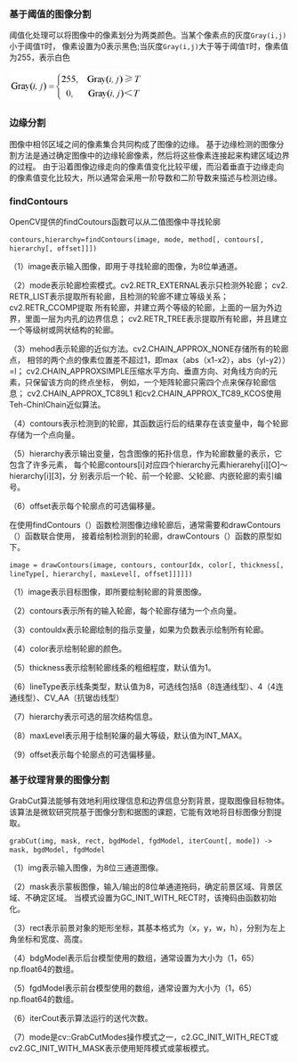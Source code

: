 ### 基于阈值的图像分割
阈值化处理可以将图像中的像素划分为两类颜色。当某个像素点的灰度`Gray(i,j)`小于阈值`T`时，
像素设置为0表示黑色;当灰度`Gray(i,j)`大于等于阈值`T`时，像素值为255，表示白色

![img.png](image/img.png)

### 边缘分割
图像中相邻区域之间的像素集合共同构成了图像的边缘。
基于边缘检测的图像分割方法是通过确定图像中的边缘轮廊像素，然后将这些像素连接起来构建区域边界的过程。
由于沿着图像边缘走向的像素值变化比较平缓，而沿着垂直于边缘走向的像素值变化比较大，所以通常会采用一阶导数和二阶导数来描述与检测边缘。

### findContours
OpenCV提供的findCoutours函数可以从二值图像中寻找轮廓
```angular2html
contours,hierarchy=findContours(image, mode, method[, contours[, hierarchy[, offset]]])
```
（1）image表示输入图像，即用于寻找轮廊的图像，为8位单通道。  

（2）mode表示轮廊检索模式。cv2.RETR_EXTERNAL表示只检测外轮廊；
cv2. RETR_LIST表示提取所有轮廊，且检测的轮廊不建立等级关系；
cv2.RETR_CCOMP提取 所有轮廊，并建立两个等级的轮廊，上面的一层为外边界，里面一层为内孔的边界信息；
cv2.RETR_TREE表示提取所有轮廊，并且建立一个等级树或网状结构的轮廊。   

（3）mehod表示轮廊的近似方法。cv2.CHAIN_APPROX_NONE存储所有的轮廊点，
相邻的两个点的像素位置差不超过1，即max（abs（x1-x2），abs（yl-y2））=l；
cv2.CHAIN_APPROXSIMPLE压缩水平方向、垂直方向、对角线方向的元素，只保留该方向的终点坐标，
例如，一个矩阵轮廊只需四个点来保存轮廊信息；
cv2.CHAIN_APPROX_TC89L1 和cv2.CHAIN_APPROX_TC89_KCOS使用Teh-ChinlChain近似算法。  

（4）contours表示检测到的轮廊，其函数运行后的结果存在该变量中，每个轮廊存储为一个点向量。  

（5）hierarchy表示输出变量，包含图像的拓扑信息，作为轮廊数量的表示，它包含了许多元素，
每个轮廊contours[i]对应四个hierarchy元素hierarehy[i][O]～hierarchy[i][3]，分
别表示后一个轮、前一个轮廊、父轮廊、内嵌轮廊的索引编号。   

（6）offset表示每个轮廓点的可选偏移量。   

在使用findContours（）函数检测图像边缘轮廊后，通常需要和drawContours（）函数联合使用，
接着绘制检测到的轮廊，drawContours（）函数的原型如下。

```angular2html
image = drawContours(image, contours, contourIdx, color[, thickness[, lineType[, hierarchy[, maxLevel[, offset]]]]])
```
（1）image表示目标图像，即所要绘制轮廊的背景图像。  

（2）contours表示所有的输入轮廊，每个轮廊存储为一个点向量。   

（3）contouldx表示轮廊绘制的指示变量，如果为负数表示绘制所有轮廊。  

（4）color表示绘制轮廊的颜色。  

（5）thickness表示绘制轮廊线条的粗细程度，默认值为1。  

（6）lineType表示线条类型，默认值为8，可选线包括8（8连通线型）、4（4连通线型）、CV_AA（抗锯齿线型）  

（7）hierarchy表示可选的层次结构信息。  

（8）maxLevel表示用于绘制轮廉的最大等级，默认值为INT_MAX。  

（9）offset表示每个轮廓点的可选偏移量。  

### 基于纹理背景的图像分割
GrabCut算法能够有效地利用纹理信息和边界信息分割背景，提取图像目标物体。
该算法是微软研究院基于图像分割和据图的课题，它能有效地将目标图像分割提取。
```angular2html
grabCut(img, mask, rect, bgdModel, fgdModel, iterCount[, mode]) -> mask, bgdModel, fgdModel
```
（1）img表示输入图像，为8位三通道图像。  

（2）mask表示蒙板图像，输入/输出的8位单通道拖码，确定前景区域、背景区域、不确定区域。
当模式设置为GC_INIT_WITH_RECT时，该掩码由函数初始化。   

（3）rect表示前景对象的矩形坐标，其基本格式为（x，y，w，h），分别为左上角坐标和宽度、高度。   

（4）bdgModel表示后台模型使用的数组，通常设置为大小为（1，65）np.float64的数组。  

（5）fgdModel表示前台模型使用的数组，通常设置为大小为（1，65）np.float64的数组。

（6）iterCout表示算法运行的送代次数。  

（7）mode是cv::GrabCutModes操作模式之一，c2.GC_INIT_WITH_RECT或cv2.GC_INIT_WITH_MASK表示使用矩阵模式或蒙板模式。
